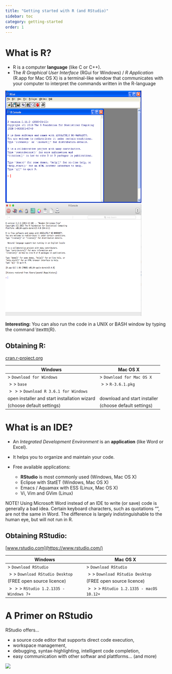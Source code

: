 ```yaml
---
title: "Getting started with R (and RStudio)"
sidebar: toc
category: getting-started
order: 1
---
```


# What is R?

* R is a computer **language** (like C or C++).
* The _R Graphical User Interface_ (RGui for Windows) / _R Application_ (R.app for Mac OS X) is a terminal-like window that communicates with your computer to interpret the commands written in the R-language 

<img src="./Ressources/RGui.png" width="425" height="350"><img src="./Ressources/Rapp.png" width="425" height="350">

**Interesting:** You can also run the code in a UNIX or BASH window by typing the command \texttt{R}.

## Obtaining R:

[cran.r-project.org](https://cran.r-project.org)

|**Windows**                                 |**Mac OS X**                                        |
|--------------------------------------------|----------------------------------------------------|
|$>$ `Download for Windows`                  |$>$ `Download for Mac OS X`                         |
|$> >$ `base`                                |$> >$ `R-3.6.1.pkg`                                 |           
|$> > >$ `Download R 3.6.1 for Windows`      |                                                    |
|open installer and start installation wizard|download and start installer                        |
|(choose default settings)                   |(choose default settings)                           |

# What is an IDE?

* An _Integrated Development Environment_ is an **application** (like Word or Excel).
* It helps you to organize and maintain your code.
* Free available applications:

    * **RStudio** is most commonly used (Windows, Mac OS X)
    * Eclipse with StatET (Windows, Mac OS X)
    * Emacs / Aquamax with ESS (Linux, Mac OS X)
    * Vi, Vim and GVim (Linux)

NOTE! Using Microsoft Word instead of an IDE to write (or save) code is generally a bad idea. Certain keyboard characters, such as quotations “”, are not the same in Word. The difference is largely indistinguishable to the human eye, but will not run in R.

## Obtaining RStudio:

[www.rstudio.com](https://www.rstudio.com/)


|**Windows**                                    |**Mac OS X**                                    |
|-----------------------------------------------|------------------------------------------------|
|$>$ `Download RStudio`                         |$>$ `Download RStudio`                          |
|$>>$ `Download RStudio Desktop`                |$>>$ `Download RStudio Desktop`                 |
|(FREE open source licence)                     |(FREE open source licence)                      |
|$>>>$ `RStudio 1.2.1335 - Windows 7+`          |$>>>$ `RStudio 1.2.1335 - macOS 10.12+`         |


# A Primer on RStudio

RStudio offers...

  * a source code editor that supports direct code execution,
  * workspace management,
  * debugging, syntax-highlighting, intelligent code completion,
  * easy communication with other softwar and plattforms... (and more)
  
![](./Ressources/RStudio_Intro1.png)
